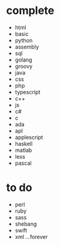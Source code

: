 # complete
- html
 - basic
 - python
 - assembly
 - sql
 - golang
 - groovy
 - java
 - css
 - php
 - typescript
 - c++
 - js
 - c#
 - c
 - ada
- apl
- applescript
- haskell
- matlab
- less
- pascal


 # to do

- perl
- ruby
- sass
- shebang
- swift
- xml
...forever